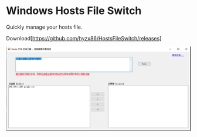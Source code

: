 # Windows Hosts File Switch

Quickly manage your hosts file.

Download[https://github.com/hyzx86/HostsFileSwitch/releases]


![previw](https://github.com/hyzx86/HostsFileSwitch/blob/master/docs/preview.png?raw=true)

